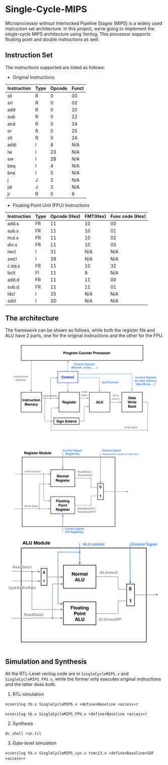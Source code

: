 # Single-Cycle-MIPS

Microprocessor without Interlocked Pipeline Stages (MIPS) is a widely used instruction set architecture. In this project, we’re going to implement the single-cycle MIPS architecture using Verilog. This processor supports floating point and double instructions as well.

## Instruction Set
The instructions supported are listed as follows:
* Original Instructions

Instruction | Type | Opcode | Funct
----------- | ---- | ------ | ----- 
sll | R | 0 | 00 
srl | R | 0 | 02 
add | R | 0 | 20
sub | R | 0 | 22
and | R | 0 | 24
or | R | 0 | 25
slt | R | 0 | 2A
addi | I | 8 | N/A
lw | I | 23 | N/A
sw | I | 2B | N/A
beq | I | 4 | N/A
bne | I | 5 | N/A
j | J | 2 | N/A
jal | J | 3 | N/A
jr | R | 0 | 8

* Floating Point Unit (FPU) Instructions

Instruction | Type | Opcode (Hex) | FMT(Hex) | Func code (Hex)
------| ---- | ------ | ----- | -----
add.s | FR | 11 | 10 | 00
sub.s | FR | 11 | 10 | 01
mul.s | FR | 11 | 10 | 02
div.s | FR | 11 | 10 | 03
lwcl | I | 31 | N/A | N/A
swcl | I | 39 | N/A | N/A
c.eq.s | FR | 11 | 10 | 32
bclt | FI | 11 | 8 | N/A
add.d | FR | 11 | 11 | 00
sub.d | FR | 11 | 11 | 01
ldcl | I | 35 | N/A | N/A
sdcl | I | 3D | N/A | N/A
 

## The architecture 
The framework can be shown as follows, while both the register file and ALU have 2 parts, one for the original instructions and the other for the FPU.
![image](/img/MIPS.png "MIPS architecture")
![image](/img/register.png "Register architecture")
![image](/img/ALU.png "ALU architecture")

## Simulation and Synthesis
All the RTL-Level verilog code are in ```SingleCycleMIPS.v``` and ```SingleCycleMIPS_FPU.v```, while the former only executes original instructions and the latter does both.

1. RTL-simulation

```ncverilog tb.v SingleCycleMIPS.v +define+Baseline +access+r```

```ncverilog tb.v SingleCycleMIPS_FPU.v +define+Baseline +access+r```

2. Synthesis

```dc_shell run.tcl```

3. Gate-level simulation

```ncverilog tb.v SingleCycleMIPS_syn.v tsmc13.v +define+Baseline+SDF +access+r```


